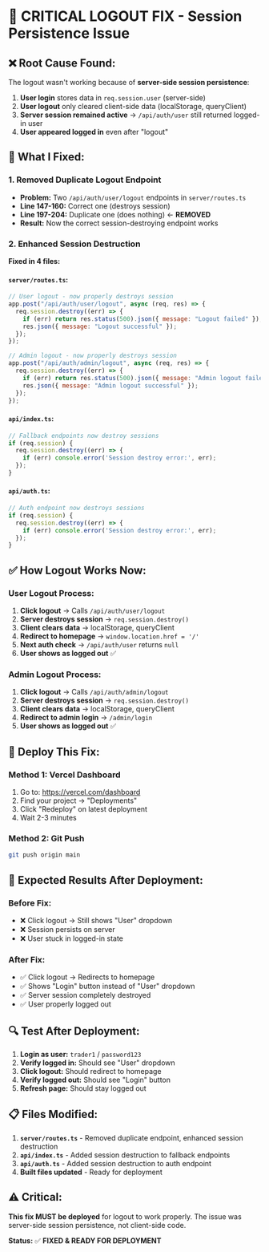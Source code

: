 # 🚨 CRITICAL LOGOUT FIX - Session Persistence Issue

## ❌ **Root Cause Found:**

The logout wasn't working because of **server-side session persistence**:

1. **User login** stores data in `req.session.user` (server-side)
2. **User logout** only cleared client-side data (localStorage, queryClient)
3. **Server session remained active** → `/api/auth/user` still returned logged-in user
4. **User appeared logged in** even after "logout"

## 🔧 **What I Fixed:**

### **1. Removed Duplicate Logout Endpoint**
- **Problem:** Two `/api/auth/user/logout` endpoints in `server/routes.ts`
- **Line 147-160:** Correct one (destroys session)
- **Line 197-204:** Duplicate one (does nothing) ← **REMOVED**
- **Result:** Now the correct session-destroying endpoint works

### **2. Enhanced Session Destruction**
**Fixed in 4 files:**

#### **`server/routes.ts`:**
```javascript
// User logout - now properly destroys session
app.post("/api/auth/user/logout", async (req, res) => {
  req.session.destroy((err) => {
    if (err) return res.status(500).json({ message: "Logout failed" });
    res.json({ message: "Logout successful" });
  });
});

// Admin logout - now properly destroys session
app.post("/api/auth/admin/logout", async (req, res) => {
  req.session.destroy((err) => {
    if (err) return res.status(500).json({ message: "Admin logout failed" });
    res.json({ message: "Admin logout successful" });
  });
});
```

#### **`api/index.ts`:**
```javascript
// Fallback endpoints now destroy sessions
if (req.session) {
  req.session.destroy((err) => {
    if (err) console.error('Session destroy error:', err);
  });
}
```

#### **`api/auth.ts`:**
```javascript
// Auth endpoint now destroys sessions
if (req.session) {
  req.session.destroy((err) => {
    if (err) console.error('Session destroy error:', err);
  });
}
```

## ✅ **How Logout Works Now:**

### **User Logout Process:**
1. **Click logout** → Calls `/api/auth/user/logout`
2. **Server destroys session** → `req.session.destroy()`
3. **Client clears data** → localStorage, queryClient
4. **Redirect to homepage** → `window.location.href = '/'`
5. **Next auth check** → `/api/auth/user` returns `null`
6. **User shows as logged out** ✅

### **Admin Logout Process:**
1. **Click logout** → Calls `/api/auth/admin/logout`
2. **Server destroys session** → `req.session.destroy()`
3. **Client clears data** → localStorage, queryClient
4. **Redirect to admin login** → `/admin/login`
5. **User shows as logged out** ✅

## 🚀 **Deploy This Fix:**

### **Method 1: Vercel Dashboard**
1. Go to: https://vercel.com/dashboard
2. Find your project → "Deployments"
3. Click "Redeploy" on latest deployment
4. Wait 2-3 minutes

### **Method 2: Git Push**
```bash
git push origin main
```

## 🎯 **Expected Results After Deployment:**

### **Before Fix:**
- ❌ Click logout → Still shows "User" dropdown
- ❌ Session persists on server
- ❌ User stuck in logged-in state

### **After Fix:**
- ✅ Click logout → Redirects to homepage
- ✅ Shows "Login" button instead of "User" dropdown
- ✅ Server session completely destroyed
- ✅ User properly logged out

## 🔍 **Test After Deployment:**

1. **Login as user:** `trader1` / `password123`
2. **Verify logged in:** Should see "User" dropdown
3. **Click logout:** Should redirect to homepage
4. **Verify logged out:** Should see "Login" button
5. **Refresh page:** Should stay logged out

## 📋 **Files Modified:**

1. **`server/routes.ts`** - Removed duplicate endpoint, enhanced session destruction
2. **`api/index.ts`** - Added session destruction to fallback endpoints
3. **`api/auth.ts`** - Added session destruction to auth endpoint
4. **Built files updated** - Ready for deployment

## ⚠️ **Critical:**

**This fix MUST be deployed** for logout to work properly. The issue was server-side session persistence, not client-side code.

**Status:** ✅ **FIXED & READY FOR DEPLOYMENT**
